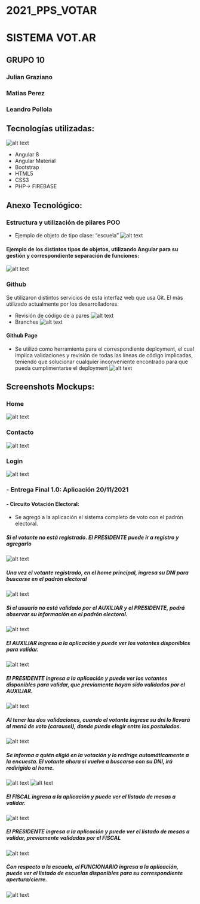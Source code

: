 # 2021_PPS_VOTAR

# SISTEMA VOT.AR
## GRUPO 10

### Julian Graziano
### Matias Perez
### Leandro Pollola


## Tecnologías utilizadas:
![alt text](Screenshots/Languages.jpg)

- Angular 8
- Angular Material
- Bootstrap
- HTML5
- CSS3
- PHP-> FIREBASE

## Anexo Tecnológico:

### Estructura y utilización de pilares POO
- Ejemplo de objeto de tipo clase: “escuela”
![alt text](Screenshots/Tecnica1.jpg)
#### Ejemplo de los distintos tipos de objetos, utilizando Angular para su gestión y correspondiente separación de funciones:
![alt text](Screenshots/Tecnica2.jpg)

### Github
Se utilizaron distintos servicios de esta interfaz web que usa Git. El más utilizado actualmente por los desarrolladores.
- Revisión de código de a pares
![alt text](Screenshots/Tecnica3.jpg)
- Branches
![alt text](Screenshots/Tecnica4.jpg)

#### Github Page
- Se utilizó como herramienta para el correspondiente deployment, el cual implica validaciones y revisión de todas las líneas de código implicadas, teniendo que solucionar cualquier inconveniente encontrado para que pueda cumplimentarse el deployment
![alt text](Screenshots/Tecnica5.jpg)


## Screenshots Mockups:

### Home
![alt text](Screenshots/Home.jpg)

### Contacto
![alt text](Screenshots/Contacto.jpg)

### Login
![alt text](Screenshots/Login.jpg)

### - Entrega Final 1.0: Aplicación 20/11/2021
#### - Circuito Votación Electoral: 
   - Se agregó a la aplicación el sistema completo de voto con el padrón electoral.

##### Si el votante no está registrado. El PRESIDENTE puede ir a registro y agregarlo
![alt text](Screenshots/Circuito1.jpg)

##### Una vez el votante registrado, en el home principal, ingresa su DNI para buscarse en el padrón electoral
![alt text](Screenshots/Circuito2.jpg)

##### Si el usuario no está validado por el AUXILIAR y el PRESIDENTE, podrá observar su información en el padrón electoral.
![alt text](Screenshots/Circuito3.jpg)

##### El AUXILIAR ingresa a la aplicación y puede ver los votantes disponibles para validar.
![alt text](Screenshots/Circuito4.jpg)

##### El PRESIDENTE ingresa a la aplicación y puede ver los votantes disponibles para validar, que previamente hayan sido validados por el AUXILIAR.
![alt text](Screenshots/Circuito5.jpg)

##### Al tener las dos validaciones, cuando el votante ingrese su dni lo llevará al menú de voto (carousel), donde puede elegir entre los postulados.
![alt text](Screenshots/Circuito6.jpg)

##### Se informa a quién eligió en la votación y lo redirige automáticamente a la encuesta. El votante ahora si vuelve a buscarse con su DNI, irá redirigido al home.
![alt text](Screenshots/Circuito7.jpg)
![alt text](Screenshots/Circuito8.jpg)

##### El FISCAL ingresa a la aplicación y puede ver el listado de mesas a validar.
![alt text](Screenshots/Circuito9.jpg)
#####  El PRESIDENTE ingresa a la aplicación y puede ver el listado de mesas a validar, previamente validadas por el FISCAL
![alt text](Screenshots/Circuito10.jpg)

##### Con respecto a la escuela, el FUNCIONARIO ingresa a la aplicación, puede ver el listado de escuelas disponibles para su correspondiente apertura/cierre.
![alt text](Screenshots/Circuito11.jpg)



